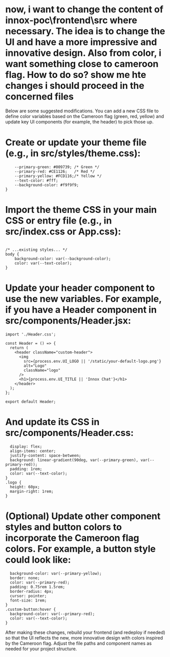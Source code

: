 # now, i want to change the content of innox-poc\frontend\src where necessary. The idea is to change the UI and have a more impressive and innovative design. Also from color, i want something close to cameroon flag. How to do so? show me hte changes i should proceed in the concerned files

Below are some suggested modifications. You can add a new CSS file to define color variables based on the Cameroon flag (green, red, yellow) and update key UI components (for example, the header) to pick those up.

# Create or update your theme file (e.g., in src/styles/theme.css):

```:root {
    --primary-green: #009739; /* Green */
    --primary-red: #CE1126;   /* Red */
    --primary-yellow: #FCD116;/* Yellow */
    --text-color: #fff;
    --background-color: #f9f9f9;
}
```

# Import the theme CSS in your main CSS or entry file (e.g., in src/index.css or App.css):

```@import './styles/theme.css';

/* ...existing styles... */
body {
    background-color: var(--background-color);
    color: var(--text-color);
}
```

# Update your header component to use the new variables. For example, if you have a Header component in src/components/Header.jsx:

```import React from 'react';
import './Header.css';

const Header = () => {
  return (
    <header className="custom-header">
      <img 
        src={process.env.UI_LOGO || '/static/your-default-logo.png'} 
        alt="Logo" 
        className="logo" 
      />
      <h1>{process.env.UI_TITLE || 'Innox Chat'}</h1>
    </header>
  );
};

export default Header;
```

# And update its CSS in src/components/Header.css:

```.custom-header {
  display: flex;
  align-items: center;
  justify-content: space-between;
  background: linear-gradient(90deg, var(--primary-green), var(--primary-red));
  padding: 1rem;
  color: var(--text-color);
}
.logo {
  height: 60px;
  margin-right: 1rem;
}
```

# (Optional) Update other component styles and button colors to incorporate the Cameroon flag colors. For example, a button style could look like:

```.custom-button {
  background-color: var(--primary-yellow);
  border: none;
  color: var(--primary-red);
  padding: 0.75rem 1.5rem;
  border-radius: 4px;
  cursor: pointer;
  font-size: 1rem;
}
.custom-button:hover {
  background-color: var(--primary-red);
  color: var(--text-color);
}
```

After making these changes, rebuild your frontend (and redeploy if needed) so that the UI reflects the new, more innovative design with colors inspired by the Cameroon flag. Adjust the file paths and component names as needed for your project structure.